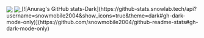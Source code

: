 

<!--
**snowmobile2004/snowmobile2004** is a ✨ _special_ ✨ repository because its `README.md` (this file) appears on your GitHub profile.
-->
  <img align="center" src="https://github-readme-stats.vercel.app/api?username=snowmobile2004&show_icons=true&?count_private=true&hide=prs,issues,contribs" />
</a>
<a href="https://github.com/anuraghazra/github-readme-stats">
  <img align="center" src="https://github-readme-stats.vercel.app/api/top-langs/?username=anuraghazra&layout=compact)](https://github.com/anuraghazra/github-readme-stats" />
</a>
[![Anurag's GitHub stats-Dark](https://github-stats.snowlab.tech/api?username=snowmobile2004&show_icons=true&theme=dark#gh-dark-mode-only)](https://github.com/snowmobile2004/github-readme-stats#gh-dark-mode-only)
